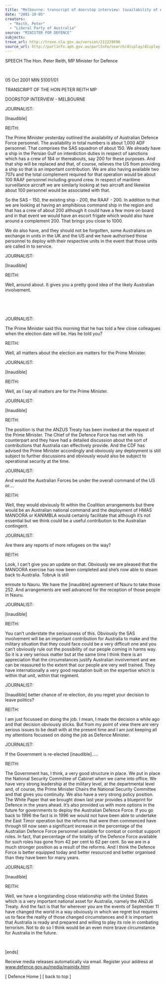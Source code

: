 ```yaml
---
title: "Melbourne: transcript of doorstop interview: [availability of Australian Defence Force personnel in military action against the Taliban]"
date: "2001-10-05"
creators:
  - "Reith, Peter"
  - "Liberal Party of Australia"
source: "MINISTER FOR DEFENCE"
subjects:
trove_url: http://trove.nla.gov.au/version/211229690
source_url: http://parlinfo.aph.gov.au/parlInfo/search/display/display.w3p;query=Id%3A%22media/pressrel/2J356%22
---
```


 SPEECH The Hon. Peter Reith, MP Minister for Defence

  

 05 Oct 2001 MIN 51001/01

 TRANSCRIPT OF THE HON PETER REITH MP

 DOORSTOP INTERVIEW - MELBOURNE

 JOURNALIST:

 [Inaudible]

 REITH:

 The Prime Minister yesterday outlined the availability of Australian Defence Force personnel. The availability in total numbers is about 1,000 ADF personnel. That comprises the SAS squadron of about 150. We already have a ship in the Persian Gulf on interdiction duties in respect of sanctions which has a crew of 184 or thereabouts, say 200 for these purposes. And that ship will be replaced and that, of course, relieves the US from providing a ship so that is an important contribution. We are also having available two 707s and the total complement required for that operation would be about 100 RAAF personnel including ground crew. In respect of maritime surveillance aircraft we are similarly looking at two aircraft and likewise about 100 personnel would be associated with that.

 So the SAS - 150, the existing ship - 200, the RAAF - 200. In addition to that we are looking at having an amphibious command ship in the region and that has a crew of about 200 although it could have a few more on board and in that event we would have an escort frigate which would also have around a complement 200. That brings you close to 1000.

 We do also have, and they should not be forgotten, some Australians on exchange in units in the UK and the US and we have authorised those personnel to deploy with their respective units in the event that those units are called in to service.

 JOURNALIST:

 [Inaudible]

 REITH:

 Well, around about. It gives you a pretty good idea of the likely Australian involvement.

  

  

 JOURNALIST:

 The Prime Minister said this morning that he has told a few close colleagues when the election date will be. Has he told you?

 REITH:

 Well, all matters about the election are matters for the Prime Minister.

 JOURNALIST:

 [Inaudible]

 REITH:

 Well, as I say all matters are for the Prime Minister.

 JOURNALIST:

 [Inaudible]

 REITH:

 The position is that the ANZUS Treaty has been invoked at the request of the Prime Minister. The Chief of the Defence Force has met with his counterpart and they have had a detailed discussion about the sort of contributions that Australia can effectively provide. And the CDF has advised the Prime Minister accordingly and obviously any deployment is still subject to further discussions and obviously would also be subject to operational security at the time.

 JOURNALIST:

 And would the Australian Forces be under the overall command of the US or….

 REITH:

 Well, they would obviously fit within the Coalition arrangements but there would be an Australian national command and the deployment of HMAS MANOORA or KANIMBLA would certainly facilitate that although it’s not essential but we think could be a useful contribution to the Australian contingent.

 JOURNALIST:

 Are there any reports of more refugees on the way?

 REITH:

 Look, I can’t give you an update on that. Obviously we are pleased that the MANOORA exercise has now been completed and she’s now able to steam back to Australia. Tobruk is still

 enroute to Nauru. We have the [inaudible] agreement of Nauru to take those 252. And arrangements are well advanced for the reception of those people in Nauru.

 JOURNALIST:

 [Inaudible]

 REITH:

 You can’t understate the seriousness of this. Obviously the SAS involvement will be an important contribution for Australia to make and the military situation that they could face could be a very difficult one and you can’t obviously rule out the possibility of our people coming in harms way. So it is a very serious matter but at the same time I think there is an appreciation that the circumstances justify Australian involvement and we can be reassured to the extent that our people are very well trained. They have internationally a very good reputation built on the expertise which is within that unit, within that regiment.

 JOURNALIST:

 [Inaudible] better chance of re-election, do you regret your decision to leave politics?

 REITH:

 I am just focussed on doing the job. I mean, I made the decision a while ago and that decision obviously sticks. But from my point of view there are very serious issues to be dealt with at the present time and I am just keeping all my attentions focussed on doing the job as Defence Minister.

 JOURNALIST:

 If the Government is re-elected [inaudible]…..

 REITH:

 The Government has, I think, a very good structure in place. We put in place the National Security Committee of Cabinet when we came into office. We have very strong leadership at the military level, at the departmental level and, of course, the Prime Minister Chairs the National Security Committee and that gives you continuity. We also have a very strong policy position. The White Paper that we brought down last year provides a blueprint for Defence in the years ahead. It’s also provided us with more options in the future for governments to deploy the Australian Defence Force. If you go back to 1996 the fact is in 1996 we would not have been able to undertake the East Timor operation but the reforms that were then commenced have through till now seen a significant increase in the percentage of the Australian Defence Force personnel available for combat or combat support roles. In fact, that percentage of the totality of the Defence Force available for such roles has gone from 42 per cent to 62 per cent. So we are in a much stronger position as a result of the reforms. And I think the Defence Force is better equipped today and better resourced and better organised than they have been for many years.

 JOURNALIST:

 [Inaudible]

 REITH:

 Well, we have a longstanding close relationship with the United States which is a very important national asset for Australia, namely the ANZUS Treaty. And the fact is that for wherever you are the events of September 11 have changed the world in a way obviously in which we regret but requires us to face the reality of those changed circumstances and it is important that Australia is ready and prepared and willing to play its role in combating terrorism. Not to do so I think would be an even more brave circumstance for Australia in the future.

  

 [ends]

 Receive media releases automatically via email. Register your address at www.defence.gov.au/media/mainidx.html

 [ Defence Home ] [ back to top ]


